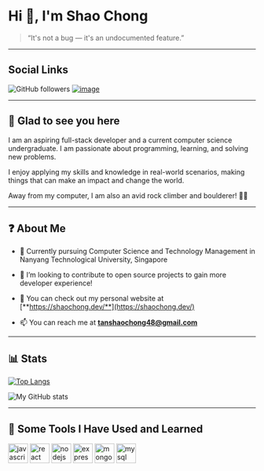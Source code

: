 # Hi 👋, I'm Shao Chong

> “It's not a bug — it's an undocumented feature.”

---

## Social Links
![GitHub followers](https://img.shields.io/github/followers/ackselz?color=informational&label=follow%20on%20github&logo=github&logoColor=black&style=for-the-badge/)
[![image](https://img.shields.io/badge/LinkedIn-0077B5?style=for-the-badge&logo=linkedin&logoColor=white)](https://www.linkedin.com/in/tan-shao-chong/)

---

## 👋 Glad to see you here

I am an aspiring full-stack developer and a current computer science undergraduate. I am passionate about programming, learning, and solving new problems.

I enjoy applying my skills and knowledge in real-world scenarios, making things that can make an impact and change the world.

Away from my computer, I am also an avid rock climber and boulderer! 🧗‍♂️

---

## ❓ About Me

- 📖 Currently pursuing Computer Science and Technology Management in Nanyang Technological University, Singapore

- 👯 I’m looking to contribute to open source projects to gain more developer experience!

- :information_desk_person: You can check out my personal website at [**https://shaochong.dev/**](https://shaochong.dev/)

- 📫 You can reach me at [**tanshaochong48@gmail.com**](tanshaochong48@gmail.com)

---

## 📊 Stats
  
[![Top Langs](https://github-readme-stats.vercel.app/api/top-langs/?username=ackselz&layout=compact&theme=transparent)](https://github.com/anuraghazra/github-readme-stats)

![My GitHub stats](https://github-readme-stats.vercel.app/api?username=ackselz&show_icons=true&theme=transparent)

---

## 🚀 Some Tools I Have Used and Learned

<p align="left">
  <img src="https://cdn.jsdelivr.net/gh/devicons/devicon/icons/javascript/javascript-original.svg" alt="javascript" width="40" height="40"/>
  <img src="https://cdn.jsdelivr.net/gh/devicons/devicon/icons/react/react-original.svg" alt="react" width="40" height="40"/>
  <img src="https://cdn.jsdelivr.net/gh/devicons/devicon/icons/nodejs/nodejs-original.svg" alt="nodejs" width="40" height="40"/>
  <img src="https://cdn.jsdelivr.net/gh/devicons/devicon/icons/express/express-original-wordmark.svg" alt="express" width="40" height="40"/>
  <img src="https://cdn.jsdelivr.net/gh/devicons/devicon/icons/mongodb/mongodb-original-wordmark.svg" alt="mongodb" width="40" height="40"/>
  <img src="https://cdn.jsdelivr.net/gh/devicons/devicon/icons/mysql/mysql-original-wordmark.svg" alt="mysql" width="40" height="40"/>
</p>

